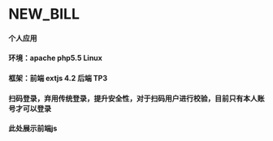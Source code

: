 # NEW_BILL
#### 个人应用
#### 环境：apache php5.5 Linux
#### 框架：前端 extjs 4.2 后端 TP3
#### 扫码登录，弃用传统登录，提升安全性，对于扫码用户进行校验，目前只有本人账号才可以登录
#### 此处展示前端js
